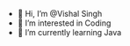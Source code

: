 - 👋 Hi, I’m @Vishal Singh
- 👀 I’m interested in Coding
- 🌱 I’m currently learning Java


<!---
Vishu75/Vishu75 is a ✨ special ✨ repository because its `README.md` (this file) appears on your GitHub profile.
You can click the Preview link to take a look at your changes.
--->
